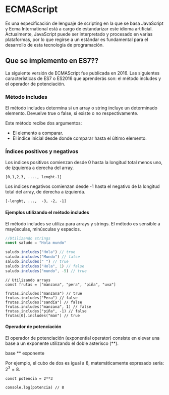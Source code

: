 # ECMAScript
Es una especificación de lenguaje de scripting en la que se basa JavaScript y Ecma International está a cargo de estandarizar este idioma artificial. Actualmente, JavaScript puede ser interpretado y procesado en varias plataformas, por lo que regirse a un estándar es fundamental para el desarrollo de esta tecnología de programación.

## Que se implemento en ES7??
La siguiente versión de ECMAScript fue publicada en 2016. Las siguientes características de ES7 o ES2016 que aprenderás son: el método includes y el operador de potenciación.

### Método includes
El método includes determina si un array o string incluye un determinado elemento. Devuelve true o false, si existe o no respectivamente.

Este método recibe dos argumentos:

- El elemento a comparar.
- El índice inicial desde donde comparar hasta el último elemento.

### Índices positivos y negativos
Los índices positivos comienzan desde 0 hasta la longitud total menos uno, de izquierda a derecha del array.

`[0,1,2,3, ...., lenght-1]`

Los índices negativos comienzan desde -1 hasta el negativo de la longitud total del array, de derecha a izquierda.

`[-lenght, ...,  -3, -2, -1]`

#### Ejemplos utilizando el método includes
El método includes se utiliza para arrays y strings. El método es sensible a mayúsculas, minúsculas y espacios.

```JavaScript
//Utilizando strings
const saludo = "Hola mundo"

saludo.includes("Hola") // true
saludo.includes("Mundo") // false
saludo.includes(" ") // true
saludo.includes("Hola", 1) // false
saludo.includes("mundo", -5) // true
```

```JS
// Utilizando arrays
const frutas = ["manzana", "pera", "piña", "uva"]

frutas.includes("manzana") // true
frutas.includes("Pera") // false
frutas.includes("sandía") // false
frutas.includes("manzana", 1) // false
frutas.includes("piña", -1) // false
frutas[0].includes("man") // true
```

#### Operador de potenciación
El operador de potenciación (exponential operator) consiste en elevar una base a un exponente utilizando el doble asterisco (**).

base ** exponente

Por ejemplo, el cubo de dos es igual a 8, matemáticamente expresado sería: $2^3=8$.

```JS
const potencia = 2**3

console.log(potencia) // 8
```
